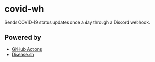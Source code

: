 # covid-wh

Sends COVID-19 status updates once a day through a Discord webhook.

## Powered by

- [GitHub Actions](https://github.com/features/actions/)
- [Disease.sh](https://disease.sh/)
